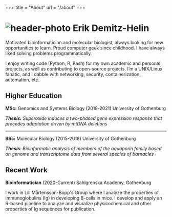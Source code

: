+++
title = "About"
url = "/about"
+++

# ![header-photo](/images/bio-photo.jpg#header-photo) Erik Demitz-Helin


Motivated bioinformatician and molecular biologist, always looking for new opportunities to learn. Proud computer geek since childhood. I have always liked solving problems programmatically.

I enjoy writing code (Python, R, Bash) for my own academic and personal projects, as well as contributing to open-source projects. I’m a UNIX/Linux fanatic, and I dabble with networking, security, containerization, automation, etc.

## Higher Education

**MSc:** Genomics and Systems Biology (2018-2021) University of Gothenburg

***Thesis:** Superoxide induces a two-phased gene expression response that precedes adaptation driven by mtDNA deletions*

---

**BSc:** Molecular Biology (2015-2018) University of Gothenburg

***Thesis**: Bioinformatic analysis of members of the aquaporin family based on genome and transcriptome data from several species of barnacles*

## Recent Work

**Bioinformatician** (2020-Current) Sahlgrenska Academy, Gothenburg

I work in Lill Mårtensson-Bopp's Group where I analyze the properties of immunoglobulins (Ig) in developing B-cells in mice. I develop and apply an R-based pipeline to analyze and visualize physicochemical and other properties of Ig sequences for publication.
